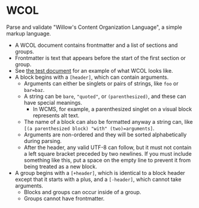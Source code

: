 # WCOL

Parse and validate "Willow's Content Organization Language", a simple markup language.

* A WCOL document contains frontmatter and a list of sections and groups.
* Frontmatter is text that appears before the start of the first section or group.
* See [the test document](../test.wcol) for an example of what WCOL looks like.
* A block begins with a `[header]`, which can contain arguments.
  * Arguments can either be singlets or pairs of strings, like `foo` or `bar=baz`.
  * A string can be `bare`, `"quoted"`, or `(parenthesized)`, and these can have special meanings.
    * In WCMS, for example, a parenthesized singlet on a visual block represents alt text.
  * The name of a block can also be formatted anyway a string can, like `[(a parenthesized block) "with" (two)=arguments]`.
  * Arguments are non-ordered and they will be sorted alphabetically during parsing.
  * After the header, any valid UTF-8 can follow, but it must not contain a left square bracket preceded by two newlines. If you must include something like this, put a space on the empty line to prevent it from being treated as a new block.
* A group begins with a `[+header]`, which is identical to a block header except that it starts with a plus, and a `[-header]`, which cannot take arguments.
  * Blocks and groups can occur inside of a group.
  * Groups cannot have frontmatter.
